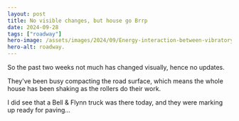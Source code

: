 ```yaml
---
layout: post
title: No visible changes, but house go Brrp
date: 2024-09-28
tags: ["roadway"]
hero-image: /assets/images/2024/09/Energy-interaction-between-vibratory-roller-and-surface-of-filling-material.jpg
hero-alt: roadway.
---
```

So the past two weeks not much has changed visually, hence no updates.

They've been busy compacting the road surface, which means the whole house has been shaking as the rollers do their work.

I did see that a Bell & Flynn truck was there today, and they were marking up ready for paving...
